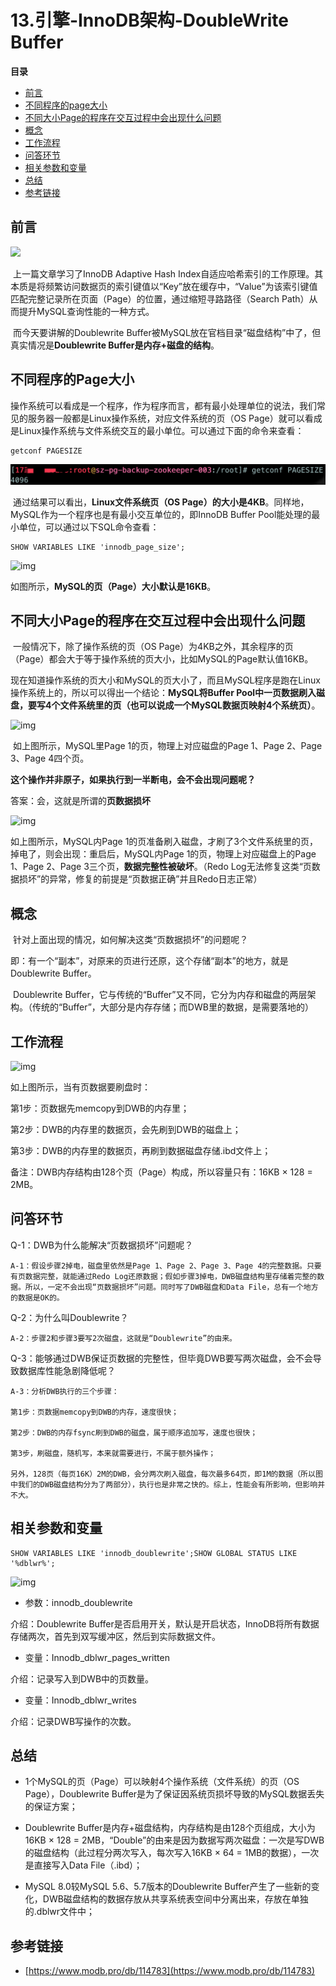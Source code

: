 # 13.引擎-InnoDB架构-DoubleWrite Buffer

**目录**

- [前言](#前言)
- [不同程序的page大小](#不同程序的page大小)
- [不同大小Page的程序在交互过程中会出现什么问题](#不同大小Page的程序在交互过程中会出现什么问题)
- [概念](#概念)
- [工作流程](#工作流程)
- [问答环节](#问答环节)
- [相关参数和变量](#相关参数和变量)
- [总结](#总结)
- [参考链接](#参考链接)





## 前言

![](https://dev.mysql.com/doc/refman/8.0/en/images/innodb-architecture.png)

​		上一篇文章学习了InnoDB Adaptive Hash Index自适应哈希索引的工作原理。其本质是将频繁访问数据页的索引键值以“Key”放在缓存中，“Value”为该索引键值匹配完整记录所在页面（Page）的位置，通过缩短寻路路径（Search Path）从而提升MySQL查询性能的一种方式。

​		而今天要讲解的Doublewrite Buffer被MySQL放在官档目录“磁盘结构”中了，但真实情况是**Doublewrite Buffer是内存+磁盘的结构**。



## 不同程序的Page大小

​		操作系统可以看成是一个程序，作为程序而言，都有最小处理单位的说法，我们常见的服务器一般都是Linux操作系统，对应文件系统的页（OS Page）就可以看成是Linux操作系统与文件系统交互的最小单位。可以通过下面的命令来查看：

```
getconf PAGESIZE
```

![img](https://github.com/affectalways/Flee-as-a-bird-to-your-mountain/blob/main/MySQL/pictures/13.%E5%BC%95%E6%93%8E-InnoDB%E6%9E%B6%E6%9E%84-DoubleWriteBuffer1.png?raw=true)

​		通过结果可以看出，**Linux文件系统页（OS Page）的大小是4KB**。同样地，MySQL作为一个程序也是有最小交互单位的，即InnoDB Buffer Pool能处理的最小单位，可以通过以下SQL命令查看：

```
SHOW VARIABLES LIKE 'innodb_page_size';
```

![img](F:\Flee-as-a-bird-to-your-mountain\MySQL\pictures\13.引擎-InnoDB架构-DoubleWriteBuffer2.png)

如图所示，**MySQL的页（Page）大小默认是16KB**。





## 不同大小Page的程序在交互过程中会出现什么问题

​		一般情况下，除了操作系统的页（OS Page）为4KB之外，其余程序的页（Page）都会大于等于操作系统的页大小，比如MySQL的Page默认值16KB。

​		现在知道操作系统的页大小和MySQL的页大小了，而且MySQL程序是跑在Linux操作系统上的，所以可以得出一个结论：**MySQL将Buffer Pool中一页数据刷入磁盘，要写4个文件系统里的页（也可以说成一个MySQL数据页映射4个系统页）**。

![img](F:\Flee-as-a-bird-to-your-mountain\MySQL\pictures\13.引擎-InnoDB架构-DoubleWriteBuffer3.png)

​		如上图所示，MySQL里Page 1的页，物理上对应磁盘的Page 1、Page 2、Page 3、Page 4四个页。

**这个操作并非原子，如果执行到一半断电，会不会出现问题呢？**

答案：会，这就是所谓的**页数据损坏**

![img](F:\Flee-as-a-bird-to-your-mountain\MySQL\pictures\13.引擎-InnoDB架构-DoubleWriteBuffer4.png)

如上图所示，MySQL内Page 1的页准备刷入磁盘，才刷了3个文件系统里的页，掉电了，则会出现：重启后，MySQL内Page 1的页，物理上对应磁盘上的Page 1、Page 2、Page 3三个页，**数据完整性被破坏**。（Redo Log无法修复这类“页数据损坏”的异常，修复的前提是“页数据正确”并且Redo日志正常）





## 概念

​		针对上面出现的情况，如何解决这类“页数据损坏”的问题呢？

​		即：有一个“副本”，对原来的页进行还原，这个存储“副本”的地方，就是Doublewrite Buffer。

​		Doublewrite Buffer，它与传统的“Buffer”又不同，它分为内存和磁盘的两层架构。（传统的“Buffer”，大部分是内存存储；而DWB里的数据，是需要落地的）



## 工作流程

![img](F:\Flee-as-a-bird-to-your-mountain\MySQL\pictures\13.引擎-InnoDB架构-DoubleWriteBuffer5.png)

如上图所示，当有页数据要刷盘时：

第1步：页数据先memcopy到DWB的内存里；

第2步：DWB的内存里的数据页，会先刷到DWB的磁盘上；

第3步：DWB的内存里的数据页，再刷到数据磁盘存储.ibd文件上；

备注：DWB内存结构由128个页（Page）构成，所以容量只有：16KB × 128 = 2MB。



## 问答环节

Q-1：DWB为什么能解决“页数据损坏”问题呢？

```
A-1：假设步骤2掉电，磁盘里依然是Page 1、Page 2、Page 3、Page 4的完整数据。只要有页数据完整，就能通过Redo Log还原数据；假如步骤3掉电，DWB磁盘结构里存储着完整的数据。所以，一定不会出现“页数据损坏”问题。同时写了DWB磁盘和Data File，总有一个地方的数据是OK的。
```

Q-2：为什么叫Doublewrite？

```
A-2：步骤2和步骤3要写2次磁盘，这就是“Doublewrite”的由来。
```

Q-3：能够通过DWB保证页数据的完整性，但毕竟DWB要写两次磁盘，会不会导致数据库性能急剧降低呢？

```
A-3：分析DWB执行的三个步骤：

第1步：页数据memcopy到DWB的内存，速度很快；

第2步：DWB的内存fsync刷到DWB的磁盘，属于顺序追加写，速度也很快；

第3步，刷磁盘，随机写，本来就需要进行，不属于额外操作；

另外，128页（每页16K）2M的DWB，会分两次刷入磁盘，每次最多64页，即1M的数据（所以图中我们的DWB磁盘结构分为了两部分），执行也是非常之快的。综上，性能会有所影响，但影响并不大。
```



## 相关参数和变量

```
SHOW VARIABLES LIKE 'innodb_doublewrite';SHOW GLOBAL STATUS LIKE '%dblwr%';
```

![img](F:\Flee-as-a-bird-to-your-mountain\MySQL\pictures\13.引擎-InnoDB架构-DoubleWriteBuffer6.png)

- 参数：innodb_doublewrite

介绍：Doublewrite Buffer是否启用开关，默认是开启状态，InnoDB将所有数据存储两次，首先到双写缓冲区，然后到实际数据文件。

- 变量：Innodb_dblwr_pages_written

介绍：记录写入到DWB中的页数量。

- 变量：Innodb_dblwr_writes

介绍：记录DWB写操作的次数。





## 总结

- 1个MySQL的页（Page）可以映射4个操作系统（文件系统）的页（OS Page），Doublewrite Buffer是为了保证因系统页损坏导致的MySQL数据丢失的保证方案；

- Doublewrite Buffer是内存+磁盘结构，内存结构是由128个页组成，大小为16KB × 128 = 2MB，“Double”的由来是因为数据写两次磁盘：一次是写DWB的磁盘结构（此过程分两次写入，每次写入16KB × 64 = 1MB的数据），一次是直接写入Data File（.ibd）；
- MySQL 8.0较MySQL 5.6、5.7版本的Doublewrite Buffer产生了一些新的变化，DWB磁盘结构的数据存放从共享系统表空间中分离出来，存放在单独的.dblwr文件中；





## 参考链接

- [https://www.modb.pro/db/114783](https://www.modb.pro/db/114783)

